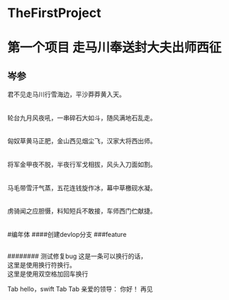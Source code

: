# TheFirstProject
第一个项目
走马川奉送封大夫出师西征
=
岑参
-
君不见走马川行雪海边，平沙莽莽黄入天。
######
轮台九月风夜吼，一串碎石大如斗，随风满地石乱走。
######
匈奴草黄马正肥，金山西见烟尘飞，汉家大将西出师。
######
将军金甲夜不脱，半夜行军戈相拔，风头入刀面如割。
######
马毛带雪汗气蒸，五花连钱旋作冰，幕中草檄砚水凝。
######
虏骑闻之应胆慑，料知短兵不敢接，车师西门伫献捷。
######
#编年体
####创建devlop分支
###feature
##
########
测试修复bug
这是一条可以换行的话，<br>
这里是使用换行符换行。<br>
这里是使用双空格加回车换行

Tab hello，swift
Tab Tab 亲爱的领导：
    你好！
    再见